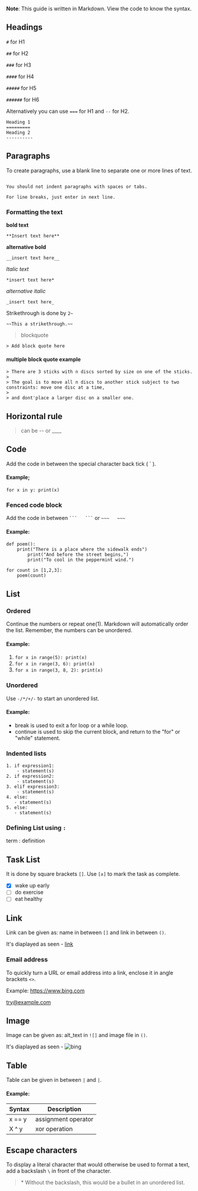 **Note**: This guide is written in Markdown. View the code to know the syntax.

## Headings	
`#` for H1

`##` for H2

`###` for H3

`####` for H4

`#####` for H5

`######` for H6


Alternatively you can use `===` for H1 and `--` for H2.

~~~
Heading 1 
=========
Heading 2 
----------
~~~

## Paragraphs

To create paragraphs, use a blank line to separate one or more lines of text. 

~~~

You should not indent paragraphs with spaces or tabs. 

For line breaks, just enter in next line. 

~~~

### Formatting the text

**bold text**

` **Insert text here** `

__alternative bold__

`__insert text here__`

*Italic	 text*

`*insert text here*`

_alternative italic_

`_insert text here_`

Strikethrough is done by `2~`

` ~~This a strikethrough.~~ `

> blockquote

` > Add block quote here ` 

#### multiple block quote example 
~~~
> There are 3 sticks with n discs sorted by size on one of the sticks. 
>
> The goal is to move all n discs to another stick subject to two constraints: move one disc at a time,
>
> and dont'place a larger disc on a smaller one.
~~~

## Horizontal rule 

> can be -- or ____


## Code

Add the code in between the special character back tick ( ` ).

#### Example;

`for x in y: print(x)`

### Fenced code block

Add the code in between ` ```   ``` ` or ` ~~~   ~~~ `

#### Example:

```
def poem():
	print("There is a place where the sidewalk ends")
    	print("And before the street begins,")
    	print("To cool in the peppermint wind.")

for count in [1,2,3]:
    poem(count)
```
## List

### Ordered 

Continue the numbers or repeat one(1). Markdown will automatically order the list. Remember, the numbers can be unordered.

#### Example:

1. `for x in range(5): print(x)`
1. `for x in range(3, 6): print(x)`
1. `for x in range(3, 8, 2): print(x)`

### Unordered 

Use  `-/*/+/-` to start an unordered list. 

#### Example:

- break is used to exit a for loop or a while loop.
- continue is used to skip the current block, and return to the "for" or "while" statement.

### Indented lists

```
1. if expression1:
    - statement(s)
2. if expression2:
    - statement(s)
3. elif expression3:
    - statement(s)
4. else:
   - statement(s)
5. else:
   - statement(s)
```

### Defining List using `:`

term : definition

## Task List 

It is done by square brackets `[]`. Use `[x]` to mark the task as complete. 


- [x] wake up early
- [ ] do exercise
- [ ] eat healthy

## Link

Link can be given as: name in between `[]` and link in between `()`.

It's diaplayed as seen -  [link](https://www.example.com)

### Email address 
To quickly turn a URL or email address into a link, enclose it in angle brackets `<>`. 

Example:
<https://www.bing.com>

<try@example.com>

## Image

Image can be given as: alt_text in `![]` and image file in `()`.

It's diaplayed as seen - ![bing](https://www.bing.com/images/search?view=detailV2&id=4FC1825FF6D187C0E4DDD113302E70170938A29F&thid=OIP.U76zK4i1adU2XTHEXHUhmQHaEo&mediaurl=https%3A%2F%2Fwallpapertag.com%2Fwallpaper%2Ffull%2F9%2F6%2F3%2F865468-bing-images-wallpaper-1920x1200-for-retina.jpg&exph=1200&expw=1920&q=bing+images&selectedindex=0&ajaxhist=0&vt=0&eim=1,2,6)

## Table 

Table can be given in between  ` | ` and ` | `.

#### Example:

| Syntax | Description |
| ----------- | ----------- |
| x == y | assignment operator |
| X ^ y | xor operation |

## Escape characters 

To display a literal character that would otherwise be used to format a text, add a backslash `\` in front of the character.

> \* Without the backslash, this would be a bullet in an unordered list.
